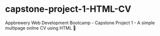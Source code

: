 # capstone-project-1-HTML-CV
Appbrewery Web Development Bootcamp - Capstone Project 1 - A simple multipage online CV using HTML 🐶
